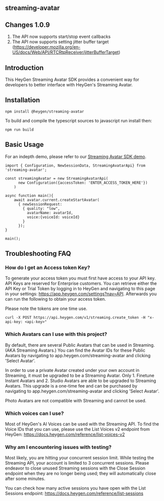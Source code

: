 ## streaming-avatar

## Changes 1.0.9

1. The API now supports start/stop event callbacks
2. The API now supports setting jitter buffer target (https://developer.mozilla.org/en-US/docs/Web/API/RTCRtpReceiver/jitterBufferTarget)

## Introduction

This HeyGen Streaming Avatar SDK provides a convenient way for developers to better interface with HeyGen's Streaming Avatar. 

## Installation 

```
npm install @heygen/streaming-avatar
```

To build and compile the typescript sources to javascript run install then:
```
npm run build
```

## Basic Usage

For an indepth demo, please refer to our [Streaming Avatar SDK demo](https://github.com/HeyGen-Official/StreamingAvatarTSDemo). 

```
import { Configuration, NewSessionData, StreamingAvatarApi} from 'streaming-avatar';

const streamingAvatar = new StreamingAvatarApi(
      new Configuration({accessToken: 'ENTER_ACCESS_TOKEN_HERE'})
    )

async function main(){
    await avatar.current.createStartAvatar(
      { newSessionRequest: 
        { quality: "low",
          avatarName: avatarId, 
          voice:{voiceId: voiceId}
        }
      });
}

main();

```

## Troubleshooting FAQ


### How do I get an Access token Key?

To generate your access token you must first have access to your API key. API Keys are reserved for Enterprise customers. You can retrieve either the API Key or Trial Token by logging in to HeyGen and navigating to this page in your settings: https://app.heygen.com/settings?nav=API. Afterwards you can run the following to obtain your access token.

Please note the tokens are one time use.

```
curl -X POST https://api.heygen.com/v1/streaming.create_token -H "x-api-key: <api-key>"
```

### Which Avatars can I use with this project?

By default, there are several Public Avatars that can be used in Streaming. (AKA Streaming Avatars.) You can find the Avatar IDs for these Public Avatars by navigating to app.heygen.com/streaming-avatar and clicking 'Select Avatar'.

In order to use a private Avatar created under your own account in Streaming, it must be upgraded to be a Streaming Avatar. Only 1. Finetune Instant Avatars and 2. Studio Avatars are able to be upgraded to Streaming Avatars. This upgrade is a one-time fee and can be purchased by navigating to app.heygen.com/streaming-avatar and clicking 'Select Avatar'.

Photo Avatars are not compatible with Streaming and cannot be used.

### Which voices can I use?

Most of HeyGen's AI Voices can be used with the Streaming API. To find the Voice IDs that you can use, please use the List Voices v2 endpoint from HeyGen: https://docs.heygen.com/reference/list-voices-v2

### Why am I encountering issues with testing?

Most likely, you are hitting your concurrent session limit. While testing the Streaming API, your account is limited to 3 concurrent sessions. Please endeavor to close unused Streaming sessions with the Close Session endpoint when they are no longer being used; they will automatically close after some minutes.

You can check how many active sessions you have open with the List Sessions endpoint: https://docs.heygen.com/reference/list-sessions
